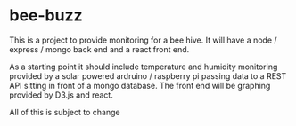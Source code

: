 # bee-buzz

This is a project to provide monitoring for a bee hive. It will have a node / express / mongo back end and a react front end.

As a starting point it should include temperature and humidity monitoring provided by a solar powered ardruino / raspberry pi passing data to a REST API sitting in front of a mongo database. The front end will be graphing provided by D3.js and react.

All of this is subject to change
